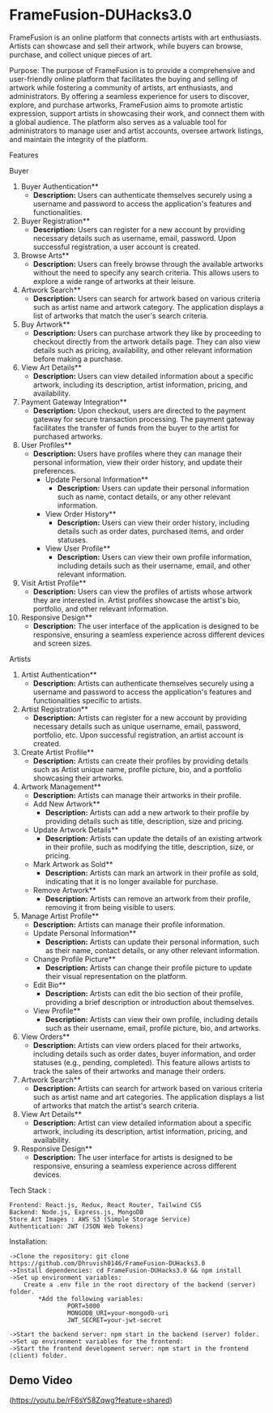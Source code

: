 # FrameFusion-DUHacks3.0

FrameFusion is an online platform that connects artists with art enthusiasts. Artists can showcase and sell their artwork, while buyers can browse, purchase, and collect unique pieces of art.

Purpose:
    The purpose of FrameFusion is to provide a comprehensive and user-friendly online platform that facilitates the buying and selling of artwork while fostering a community of artists, art enthusiasts, and administrators. By offering a seamless experience for users to discover, explore, and purchase artworks, FrameFusion aims to promote artistic expression, support artists in showcasing their work, and connect them with a global audience. The platform also serves as a valuable tool for administrators to manage user and artist accounts, oversee artwork listings, and maintain the integrity of the platform.

 Features

 Buyer

1. Buyer Authentication**
    - **Description:** Users can authenticate themselves securely using a username and password to access the application's features and functionalities.
2. Buyer Registration**
    - **Description:** Users can register for a new account by providing necessary details such as username, email, password. Upon successful registration, a user account is created.
3. Browse Arts**
    - **Description:** Users can freely browse through the available artworks without the need to specify any search criteria. This allows users to explore a wide range of artworks at their leisure.
4. Artwork Search**
    - **Description:** Users can search for artwork based on various criteria such as artist name and artwork category. The application displays a list of artworks that match the user's search criteria.
5. Buy Artwork**
    - **Description:** Users can purchase artwork they like by proceeding to checkout directly from the artwork details page. They can also view details such as pricing, availability, and other relevant information before making a purchase.
6. View Art Details**
    - **Description:** Users can view detailed information about a specific artwork, including its description, artist information, pricing, and availability.
7. Payment Gateway Integration**
    - **Description:** Upon checkout, users are directed to the payment gateway for secure transaction processing. The payment gateway facilitates the transfer of funds from the buyer to the artist for purchased artworks.
8. User Profiles**
    - **Description:** Users have profiles where they can manage their personal information, view their order history, and update their preferences.
        - Update Personal Information**
            - **Description:** Users can update their personal information such as name, contact details, or any other relevant information.
        - View Order History**
            - **Description:** Users can view their order history, including details such as order dates, purchased items, and order statuses.
        - View User Profile**
            - **Description:** Users can view their own profile information, including details such as their username, email, and other relevant information.
9. Visit Artist Profile**
    - **Description:** Users can view the profiles of artists whose artwork they are interested in. Artist profiles showcase the artist's bio, portfolio, and other relevant information.
10. Responsive Design**
    - **Description:** The user interface of the application is designed to be responsive, ensuring a seamless experience across different devices and screen sizes.

 Artists

1. Artist Authentication**
    - **Description:** Artists can authenticate themselves securely using a username and password to access the application's features and functionalities specific to artists.
2. Artist Registration**
    - **Description:** Artists can register for a new account by providing necessary details such as unique username, email, password, portfolio, etc. Upon successful registration, an artist account is created.
3. Create Artist Profile**
    - **Description:** Artists can create their profiles by providing details such as Artist unique name, profile picture, bio, and a portfolio showcasing their artworks.
4. Artwork Management**
    - **Description:** Artists can manage their artworks in their profile.
    - Add New Artwork**
        - **Description:** Artists can add a new artwork to their profile by providing details such as title, description, size and pricing.
    - Update Artwork Details**
        - **Description:** Artists can update the details of an existing artwork in their profile, such as modifying the title, description, size, or pricing.
    - Mark Artwork as Sold**
        - **Description:** Artists can mark an artwork in their profile as sold, indicating that it is no longer available for purchase.
    - Remove Artwork**
        - **Description:** Artists can remove an artwork from their profile, removing it from being visible to users.
5. Manage Artist Profile**
    - **Description:** Artists can manage their profile information.
    - Update Personal Information**
        - **Description:** Artists can update their personal information, such as their name, contact details, or any other relevant information.
    - Change Profile Picture**
        - **Description:** Artists can change their profile picture to update their visual representation on the platform.
    - Edit Bio**
        - **Description:** Artists can edit the bio section of their profile, providing a brief description or introduction about themselves.
    - View Profile**
        - **Description:** Artists can view their own profile, including details such as their username, email, profile picture, bio, and artworks.
6. View Orders**
    - **Description:** Artists can view orders placed for their artworks, including details such as order dates, buyer information, and order statuses (e.g., pending, completed). This feature allows artists to track the sales of their artworks and manage their orders.
7. Artwork Search**
    - **Description:** Artists can search for artwork based on various criteria such as artist name and art categories. The application displays a list of artworks that match the artist's search criteria.
8. View Art Details**
    - **Description:** Artist can view detailed information about a specific artwork, including its description, artist information, pricing, and availability.
9. Responsive Design**
    - **Description:** The user interface for artists is designed to be responsive, ensuring a seamless experience across different devices.  

Tech Stack :

    Frontend: React.js, Redux, React Router, Tailwind CSS
    Backend: Node.js, Express.js, MongoDB
    Store Art Images : AWS S3 (Simple Storage Service)
    Authentication: JWT (JSON Web Tokens)

Installation:

    ->Clone the repository: git clone https://github.com/Dhruvish0146/FrameFusion-DUHacks3.0
    ->Install dependencies: cd FrameFusion-DUHacks3.0 && npm install
    ->Set up environment variables:
        Create a .env file in the root directory of the backend (server) folder.
            *Add the following variables:
                    PORT=5000
                    MONGODB_URI=your-mongodb-uri
                    JWT_SECRET=your-jwt-secret

    ->Start the backend server: npm start in the backend (server) folder.
    ->Set up environment variables for the frontend:
    ->Start the frontend development server: npm start in the frontend (client) folder.

## Demo Video

(https://youtu.be/rF6sY58Zqwg?feature=shared)

